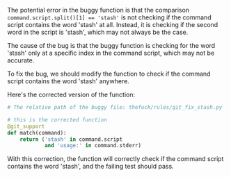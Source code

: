 The potential error in the buggy function is that the comparison `command.script.split()[1] == 'stash'` is not checking if the command script contains the word 'stash' at all. Instead, it is checking if the second word in the script is 'stash', which may not always be the case.

The cause of the bug is that the buggy function is checking for the word 'stash' only at a specific index in the command script, which may not be accurate.

To fix the bug, we should modify the function to check if the command script contains the word 'stash' anywhere.

Here's the corrected version of the function:

```python
# The relative path of the buggy file: thefuck/rules/git_fix_stash.py

# this is the corrected function
@git_support
def match(command):
    return ('stash' in command.script
            and 'usage:' in command.stderr)
```

With this correction, the function will correctly check if the command script contains the word 'stash', and the failing test should pass.